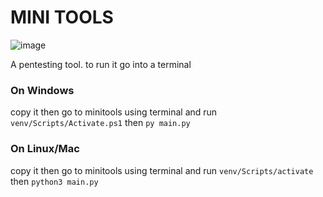# MINI TOOLS
![image](https://github.com/user-attachments/assets/2cfb4ee3-e87c-4880-ad84-301b2e9a6946)

A pentesting tool.
to run it go into a terminal 
### On Windows
copy it then go to minitools using terminal
and run
```venv/Scripts/Activate.ps1```
then ```py main.py```
### On Linux/Mac
copy it then go to minitools using terminal
and run
```venv/Scripts/activate```
then ```python3 main.py```
